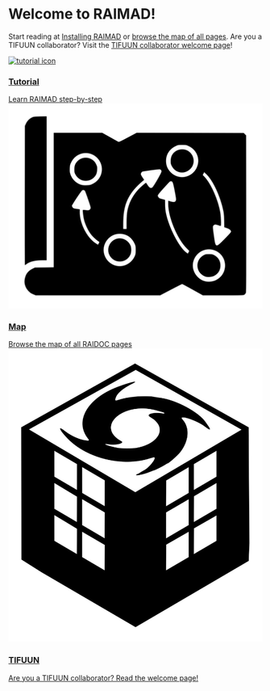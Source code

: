 # Welcome to RAIMAD!

Start reading at [Installing RAIMAD](pages/install.md)
or [browse the map of all pages](map.md).
Are you a TIFUUN collaborator?
Visit the [TIFUUN collaborator welcome page](pages/tifuun.md)!


<nav id="navgrid">
    <a href="pages/tutorial.html">
        <img
            src="img/doc/tutorial.png"
            alt="tutorial icon"
            >
        <h3>Tutorial</h3>
        Learn RAIMAD step-by-step
    </a>
    <a href="map.html">
        <img
            src="img/doc/map-traced.svg"
            alt="tutorial icon"
            >
        <h3>Map</h3>
        Browse the map of all RAIDOC pages
    </a>
    <a href="pages/tifuun.html">
        <img
            src="img/doc/tifuun-mono.svg"
            alt="tutorial icon"
            >
        <h3>TIFUUN</h3>
        Are you a TIFUUN collaborator?
        Read the welcome page!
    </a>
</nav>

<!--


```dot exec hide-input
digraph D {
    a -> b -> c;
}
```

```
unidentified code
```

```python
import marko
marko.magic(1, 'string')
```

```python exec filename=wtf.py
import os

some_var = os.getcwd()
print(some_var)

```

```python exec filename="my_script.py"
print('hello world')
print(some_var)
```

```python exec
import pycif as pc

snowman = pc.Snowman()
show(snowman)

```

```python exec
exporter = pc.CIFExporter(snowman)
exporter.export_cif()
show(exporter.as_dot())
```
-->

